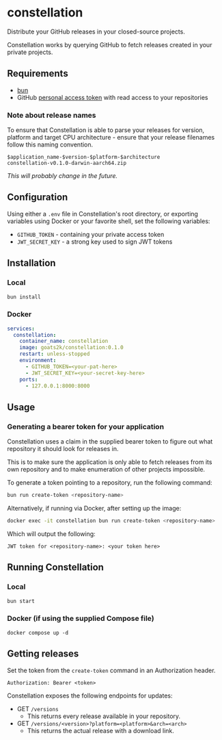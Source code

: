 # constellation

Distribute your GitHub releases in your closed-source projects.

Constellation works by querying GitHub to fetch releases created in your private projects.

## Requirements

- [bun](https://bun.sh)
- GitHub [personal access token](https://docs.github.com/en/authentication/keeping-your-account-and-data-secure/managing-your-personal-access-tokens) with read access to your repositories

### Note about release names

To ensure that Constellation is able to parse your releases for version, platform and target CPU architecture - ensure that your release filenames follow this naming convention.

```text
$application_name-$version-$platform-$architecture
constellation-v0.1.0-darwin-aarch64.zip
```

*This will probably change in the future.*

## Configuration

Using either a `.env` file in Constellation's root directory, or exporting variables using Docker or your favorite shell, set the following variables:

- `GITHUB_TOKEN` - containing your private access token
- `JWT_SECRET_KEY` - a strong key used to sign JWT tokens

## Installation

### Local

```bash
bun install
```

### Docker

```yml
services:
  constellation:
    container_name: constellation
    image: goats2k/constellation:0.1.0
    restart: unless-stopped
    environment:
      - GITHUB_TOKEN=<your-pat-here>
      - JWT_SECRET_KEY=<your-secret-key-here>
    ports:
      - 127.0.0.1:8000:8000
```


## Usage

### Generating a bearer token for your application

Constellation uses a claim in the supplied bearer token to figure out what repository it should look for releases in.

This is to make sure the application is only able to fetch releases from its own repository and to make enumeration of other projects impossible.

To generate a token pointing to a repository, run the following command:

```bash
bun run create-token <repository-name>
```

Alternatively, if running via Docker, after setting up the image:

```bash
docker exec -it constellation bun run create-token <repository-name>
```

Which will output the following:

```text
JWT token for <repository-name>: <your token here>
```

## Running Constellation

### Local

```bash
bun start
```

### Docker (if using the supplied Compose file)
```
docker compose up -d
```

## Getting releases

Set the token from the `create-token` command in an Authorization header.

```text
Authorization: Bearer <token>
```

Constellation exposes the following endpoints for updates:

- GET `/versions`
  - This returns every release available in your repository.
- GET `/versions/<version>?platform=<platform>&arch=<arch>`
  - This returns the actual release with a download link.
